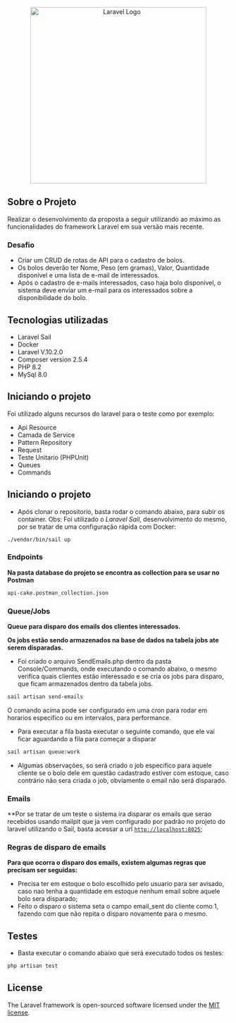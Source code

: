 <p align="center"><a href="https://checklistfacil.com/" target="_blank"><img src="https://www.checklistfacil.com/wp-content/uploads/2022/07/logo_checklist_facil.webp" width="400" alt="Laravel Logo"></a></p>


## Sobre o Projeto

Realizar o desenvolvimento da proposta a seguir utilizando ao máximo as funcionalidades
do framework Laravel em sua versão mais recente.

### Desafio
- Criar um CRUD de rotas de API para o cadastro de bolos.
- Os bolos deverão ter Nome, Peso (em gramas), Valor, Quantidade disponível e uma lista
  de e-mail de interessados.
- Após o cadastro de e-mails interessados, caso haja bolo disponível, o sistema deve enviar
  um e-mail para os interessados sobre a disponibilidade do bolo.

## Tecnologias utilizadas

- Laravel Sail
- Docker
- Laravel V.10.2.0
- Composer version 2.5.4
- PHP 8.2
- MySql 8.0

## Iniciando o projeto
Foi utilizado alguns recursos do laravel para o teste como por exemplo:

- Api Resource
- Camada de Service 
- Pattern Repository
- Request
- Teste Unitario (PHPUnit)
- Queues
- Commands

## Iniciando o projeto

- Após clonar o repositorio, basta rodar o comando abaixo, para subir os container. Obs: Foi utilizado o *Laravel Sail*, desenvolvimento do mesmo, por se tratar de uma configuração rápida com Docker:
```shell
./vendor/bin/sail up
````

### Endpoints
**Na pasta database do projeto se encontra as collection para se usar no Postman**
```bash
api-cake.postman_collection.json
````

### Queue/Jobs
**Queue para disparo dos emails dos clientes interessados.**

**Os jobs estão sendo armazenados na base de dados na tabela jobs ate serem disparadas.**
- Foi criado o arquivo SendEmails.php dentro da pasta Console/Commands, onde executando o comando abaixo, o mesmo verifica quais clientes estão interessado e se cria os jobs para disparo, que ficam armazenados dentro da tabela jobs.
```bash
sail artisan send-emails 
````
O comando acima pode ser configurado em uma cron para rodar em horarios especifico ou em intervalos, para performance.

- Para executar a fila basta executar o seguinte comando, que ele vai ficar aguardando a fila para começar a disparar
```bash
sail artisan queue:work
````
- Algumas observações, so será criado o job especifico para aquele cliente se o bolo dele em questão cadastrado estiver com estoque, caso contrário não sera criada o job, obviamente o email não será disparado.


### Emails
**Por se tratar de um teste o sistema ira disparar os emails que serao recebidos usando mailpit que ja vem configurado por padrão no projeto do laravel utilizando o Sail, basta acessar a url
[`http://localhost:8025`](http://localhost:8025);

### Regras de disparo de emails
**Para que ocorra o disparo dos emails, existem algumas regras que precisam ser seguidas:**
- Precisa ter em estoque o bolo escolhido pelo usuario para ser avisado, caso nao tenha a quantidade em estoque nenhum email sobre aquele bolo sera disparado;
- Feito o disparo o sistema seta o campo email_sent do cliente como 1, fazendo com que não repita o disparo novamente para o mesmo.


## Testes
- Basta executar o comando abaixo que será executado todos os testes:
```bash
php artisan test
````

## License
The Laravel framework is open-sourced software licensed under the [MIT license](https://opensource.org/licenses/MIT).
